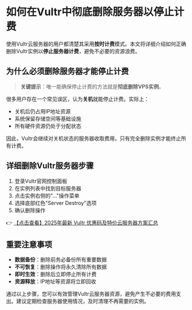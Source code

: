 # 如何在Vultr中彻底删除服务器以停止计费

使用Vultr云服务器的用户都清楚其采用**按时计费**模式。本文将详细介绍如何正确删除Vultr实例以**停止服务器计费**，避免不必要的资源浪费。

## 为什么必须删除服务器才能停止计费

> **关键提示**：唯一能确保停止计费的方法就是**彻底删除VPS实例**。

很多用户存在一个常见误区，认为**关机**就能停止计费。实际上：

- 关机后仍占用IP地址资源
- 系统保留存储空间等基础设施
- 所有硬件资源仍处于分配状态

因此，Vultr会继续对关机状态的服务器收取费用，只有完全删除实例才能终止所有计费。

## 详细删除Vultr服务器步骤

1. 登录Vultr官网控制面板
2. 在实例列表中找到目标服务器
3. 点击实例右侧的"..."操作菜单
4. 选择底部红色"Server Destroy"选项
5. 确认删除操作

👉 [【点击查看】2025年最新 Vultr 优惠码及特价云服务器方案汇总](https://bit.ly/VuLtr)

## 重要注意事项

- **数据备份**：删除前务必备份所有重要数据
- **不可恢复**：删除操作将永久清除所有数据
- **即时生效**：删除后立即停止所有计费
- **资源释放**：IP地址等资源将立即回收

通过以上步骤，您可以有效管理Vultr云服务器资源，避免产生不必要的费用支出。建议定期检查服务器使用情况，及时清理不再需要的实例。